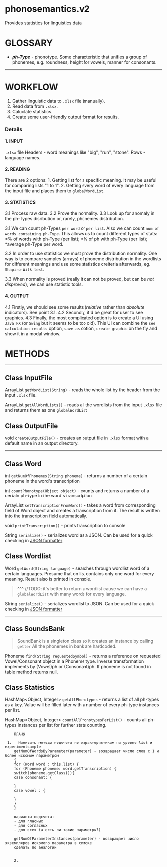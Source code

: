 # phonosemantics.v2
Provides statistics for linguistics data

GLOSSARY
===

* ***ph-Type*** - phonotype. Some characteristic that unifies a group of phonemes, e.g. roundness, height for vowels, manner for consonants.

***

WORKFLOW
===

1. Gather linguistic data to `.xlsx` file (manually).
2. Read data from `.xlsx`.
3. Caluclate statistics.
4. Create some user-friendly output format for results.

### Details

#### 1. INPUT
  `.xlsx` file
  Headers - word meanings like "big", "run", "stone".
  Rows - language names.
#### 2. READING
  There are 2 options:
    1. Getting list for a specific meaning. It may be useful for comparing lists "1 to 1".
    2. Getting every word of every language from the input file and places them to `globalWordList`.
#### 3. STATISTICS
  3.1 Process raw data.
  3.2 Prove the normality.
  3.3 Look up for anomaly in the ph-Types disribution or, rarely, phonemes distribution.
  
  3.1 We can count ph-Types `per word` or `per list`. Also we can count `num of words containing ph-Type`. This allows us to count different types of stats: 
  *% of words with ph-Type (per list);
  *% of ph with ph-Type (per list);
  *average ph-Type per word.
  
  3.2 In order to use statistics we must prove the distribution normality. One way is to compare samples (arrays) of phoneme distribution in the wordlists for different meanings and use some statistics creiteria afterwards, eg. `Shapiro-Wilk test`.
  
  3.3 When normality is proved (really it can not be proved, but can be _not disproved_), we can use statistic tools.
  
#### 4. OUTPUT
  4.1 Firstly, we should see some results (_relative_ rather than _absolute_ indicators). See point 3.1.
  4.2 Secondly, it'd be great for user to see graphics.
  4.3 Finally, the most complicated option is to create a UI using `Java FX` (or `Swing` but it seems to be too old). This UI can combine the `see calculation results` option, `save as` option, `create graphic` on the fly and show it in a modal window.


METHODS
===
***
Class InputFile
------

ArrayList<Word> `getWordList(String)` - reads the whole list by the header from the input `.xlsx` file.

ArrayList<Word> `getAllWordLists()` - reads all the wordlists from the input `.xlsx` file and returns them as one `globalWordList`

Class OutputFile
-----

void `createOutputFile()` - creates an output file in `.xlsx` format with a default name in an output directory.

***


Class Word
------

int `getNumOfPhonemes(String phoneme)` - returns a number of a certain phoneme in the word's transcription

int `countPhonotype(Object object)` - counts and returns a number of a certain ph-type in the word's transcription

ArrayList<Phoneme> `setTranscriptionFromWord()` - takes a word from corresponding field of Word object and creates a transcription from it.
        The result is written into the transcription field automatically.

void `printTranscription()` - prints transcription to console

String `serialize()` - serializes word as a JSON. Can be used for a quick checking in [JSON formatter](https://jsonformatter.curiousconcept.com/)



Class Wordlist
-----

Word `getWord(String language)` - searches through wordlist word of a certain languages. Presume that on list contains only one word for every meaning. Result also is printed in console.
>^^^ //TODO: it's better to return a wordlist cause we can have a `globalWordList` with many words for every language.

String `serialize()` - serializes wordlist to JSON. Can be used for a quick checking in [JSON formatter](https://jsonformatter.curiousconcept.com/)

***


Class SoundsBank
-----
> SoundBank is a singleton class so it creates an instance by calling `getter`
> All the phonemes in bank are hardcoded.

Phoneme `find(String requestedSymbol)` - returns a reference on requested Vowel/Consonant object in a Phoneme type.
        Inverse transformation implements by (Vowel)ph or (Consonant)ph.
        If phoneme is not found in table method returns null.


Class Statistics
-----

HashMap<Object, Integer> `getAllPhonotypes` - returns a list of all ph-types as a key. 
        Value will be filled later with a number of every ph-type instances per list.
        
HashMap<Object, Integer> `countAllPhonotypesPerList()` - counts all ph-types instances per list for further stats counting. 




        ПЛАНЫ

     1.   Написать методы подсчета по характеристикам на уровне list и experimentsample
        getNumOfWordsByParameter(parameter) - возвращает число слов с 1 и более искомым параметром
        {
        for (Word word : this.list) {
        for (Phoneme phoneme: word.getTranscription) {
        switch(phoneme.getClass()){
        case consonant: {

        }
        case vowel : {

        }
        }
        }

        варианты подсчета:
        - для гласных
        - для согласных
        - для всех (а есть ли такие параметры?)

        getNumOfParameterInstances(parameter) - возвращает число экземпляров искомого параметра в списке
        сделать по аналогии


        2.

